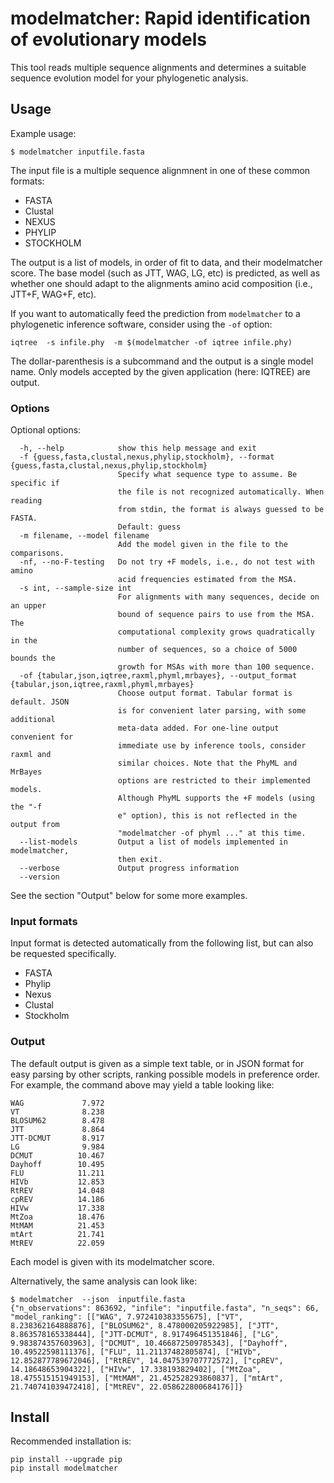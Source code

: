 # modelmatcher: Rapid identification of evolutionary models

This tool reads multiple sequence alignments and determines a suitable sequence
evolution model for your phylogenetic analysis.

## Usage

Example usage:

``` shell
$ modelmatcher inputfile.fasta
```

The input file is a multiple sequence alignmnent in one of these common formats:

* FASTA
* Clustal
* NEXUS
* PHYLIP
* STOCKHOLM

The output is a list of models, in order of fit to data, and their modelmatcher score.
The base model (such as JTT, WAG, LG, etc) is predicted, as well as whether one should
adapt to the alignments amino acid composition (i.e., JTT+F, WAG+F, etc).

If you want to automatically feed the prediction from `modelmatcher` to a phylogenetic inference software, consider using
the `-of` option: 
```shell
iqtree  -s infile.phy  -m $(modelmatcher -of iqtree infile.phy)
```
The dollar-parenthesis is a subcommand and the output is a single model name. Only models accepted by the given application (here: IQTREE) are output.



### Options

Optional options:
```
  -h, --help            show this help message and exit
  -f {guess,fasta,clustal,nexus,phylip,stockholm}, --format {guess,fasta,clustal,nexus,phylip,stockholm}
                        Specify what sequence type to assume. Be specific if
                        the file is not recognized automatically. When reading
                        from stdin, the format is always guessed to be FASTA.
                        Default: guess
  -m filename, --model filename
                        Add the model given in the file to the comparisons.
  -nf, --no-F-testing   Do not try +F models, i.e., do not test with amino
                        acid frequencies estimated from the MSA.
  -s int, --sample-size int
                        For alignments with many sequences, decide on an upper
                        bound of sequence pairs to use from the MSA. The
                        computational complexity grows quadratically in the
                        number of sequences, so a choice of 5000 bounds the
                        growth for MSAs with more than 100 sequence.
  -of {tabular,json,iqtree,raxml,phyml,mrbayes}, --output_format {tabular,json,iqtree,raxml,phyml,mrbayes}
                        Choose output format. Tabular format is default. JSON
                        is for convenient later parsing, with some additional
                        meta-data added. For one-line output convenient for
                        immediate use by inference tools, consider raxml and
                        similar choices. Note that the PhyML and MrBayes
                        options are restricted to their implemented models.
                        Although PhyML supports the +F models (using the "-f
                        e" option), this is not reflected in the output from
                        "modelmatcher -of phyml ..." at this time.
  --list-models         Output a list of models implemented in modelmatcher,
                        then exit.
  --verbose             Output progress information
  --version
```
See the section "Output" below for some more examples. 


### Input formats

Input format is detected automatically from the following list, but can also be
requested specifically.

* FASTA
* Phylip
* Nexus
* Clustal
* Stockholm

### Output

The default output is given as a simple text table, or in JSON format for easy parsing by
other scripts, ranking possible models in preference order. For example, the command above may yield a table looking like:

```
WAG             7.972
VT              8.238
BLOSUM62        8.478
JTT             8.864
JTT-DCMUT       8.917
LG              9.984
DCMUT          10.467
Dayhoff        10.495
FLU            11.211
HIVb           12.853
RtREV          14.048
cpREV          14.186
HIVw           17.338
MtZoa          18.476
MtMAM          21.453
mtArt          21.741
MtREV          22.059
```
Each model is given with its modelmatcher score.

Alternatively, the same analysis can look like:

``` shell
$ modelmatcher  --json  inputfile.fasta
{"n_observations": 863692, "infile": "inputfile.fasta", "n_seqs": 66, "model_ranking": [["WAG", 7.972410383355675], ["VT", 8.238362164888876], ["BLOSUM62", 8.478000205922985], ["JTT", 8.863578165338444], ["JTT-DCMUT", 8.917496451351846], ["LG", 9.983874357603963], ["DCMUT", 10.466872509785343], ["Dayhoff", 10.49522598111376], ["FLU", 11.21137482805874], ["HIVb", 12.852877789672046], ["RtREV", 14.047539707772572], ["cpREV", 14.18648653904322], ["HIVw", 17.338193829402], ["MtZoa", 18.475515151949153], ["MtMAM", 21.452528293860837], ["mtArt", 21.740741039472418], ["MtREV", 22.058622800684176]]}
```


## Install

Recommended installation is:
```
pip install --upgrade pip
pip install modelmatcher
```
